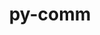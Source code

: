 ---
title: "py-comm"
layout: cache
categories: [package, develop-2025-01-05]
meta: {"versions": ["0.1.4"], "compilers": ["gcc@=11.1.0", "gcc@=11.4.0", "gcc@=9.4.0", "oneapi@=2024.2.1"], "oss": ["ubuntu20.04", "ubuntu22.04"], "platforms": ["linux"], "targets": ["neoverse_v2", "ppc64le", "x86_64_v3"], "stacks": ["data-vis-sdk", "e4s", "e4s-neoverse-v2", "e4s-oneapi", "e4s-power", "root"], "num_specs": 10, "num_specs_by_stack": {"root": 10, "e4s-power": 2, "data-vis-sdk": 1, "e4s-neoverse-v2": 2, "e4s": 2, "e4s-oneapi": 3}}
spec_details: [{"hash": "knvjbcesn76dbph2gbdrijkz54zd6k63", "compiler": "gcc@=9.4.0", "versions": ["0.1.4"], "os": "ubuntu20.04", "platform": "linux", "target": "ppc64le", "variants": ["build_system=python_pip"], "stacks": ["root", "e4s-power"], "size": "-", "tarball": "https://binaries.spack.io/develop-2025-01-05/build_cache/linux-ubuntu20.04-ppc64le/gcc-9.4.0/py-comm-0.1.4/linux-ubuntu20.04-ppc64le-gcc-9.4.0-py-comm-0.1.4-knvjbcesn76dbph2gbdrijkz54zd6k63.spack"}, {"hash": "wvqa3qeod76dxllladnd4yas7t7td6xm", "compiler": "gcc@=9.4.0", "versions": ["0.1.4"], "os": "ubuntu20.04", "platform": "linux", "target": "ppc64le", "variants": ["build_system=python_pip"], "stacks": ["root", "e4s-power"], "size": "-", "tarball": "https://binaries.spack.io/develop-2025-01-05/build_cache/linux-ubuntu20.04-ppc64le/gcc-9.4.0/py-comm-0.1.4/linux-ubuntu20.04-ppc64le-gcc-9.4.0-py-comm-0.1.4-wvqa3qeod76dxllladnd4yas7t7td6xm.spack"}, {"hash": "chhazsvdehthduy446u33zb6kmlof4su", "compiler": "gcc@=11.1.0", "versions": ["0.1.4"], "os": "ubuntu20.04", "platform": "linux", "target": "x86_64_v3", "variants": ["build_system=python_pip"], "stacks": ["root", "data-vis-sdk"], "size": "-", "tarball": "https://binaries.spack.io/develop-2025-01-05/build_cache/linux-ubuntu20.04-x86_64_v3/gcc-11.1.0/py-comm-0.1.4/linux-ubuntu20.04-x86_64_v3-gcc-11.1.0-py-comm-0.1.4-chhazsvdehthduy446u33zb6kmlof4su.spack"}, {"hash": "jy2v33yxwddfmp44wdj5rzbirph5pwt2", "compiler": "gcc@=11.4.0", "versions": ["0.1.4"], "os": "ubuntu22.04", "platform": "linux", "target": "neoverse_v2", "variants": ["build_system=python_pip"], "stacks": ["e4s-neoverse-v2", "root"], "size": "-", "tarball": "https://binaries.spack.io/develop-2025-01-05/build_cache/linux-ubuntu22.04-neoverse_v2/gcc-11.4.0/py-comm-0.1.4/linux-ubuntu22.04-neoverse_v2-gcc-11.4.0-py-comm-0.1.4-jy2v33yxwddfmp44wdj5rzbirph5pwt2.spack"}, {"hash": "4ynedjj7aelov6sfjvzb5xwmefzdos6i", "compiler": "gcc@=11.4.0", "versions": ["0.1.4"], "os": "ubuntu22.04", "platform": "linux", "target": "neoverse_v2", "variants": ["build_system=python_pip"], "stacks": ["e4s-neoverse-v2", "root"], "size": "-", "tarball": "https://binaries.spack.io/develop-2025-01-05/build_cache/linux-ubuntu22.04-neoverse_v2/gcc-11.4.0/py-comm-0.1.4/linux-ubuntu22.04-neoverse_v2-gcc-11.4.0-py-comm-0.1.4-4ynedjj7aelov6sfjvzb5xwmefzdos6i.spack"}, {"hash": "vyujvfj4yxpcddnogcdebi5d7vtmtxtu", "compiler": "gcc@=11.4.0", "versions": ["0.1.4"], "os": "ubuntu22.04", "platform": "linux", "target": "x86_64_v3", "variants": ["build_system=python_pip"], "stacks": ["root", "e4s"], "size": "-", "tarball": "https://binaries.spack.io/develop-2025-01-05/build_cache/linux-ubuntu22.04-x86_64_v3/gcc-11.4.0/py-comm-0.1.4/linux-ubuntu22.04-x86_64_v3-gcc-11.4.0-py-comm-0.1.4-vyujvfj4yxpcddnogcdebi5d7vtmtxtu.spack"}, {"hash": "qncl6wickoitcut5lbtwctxe6ad5ryll", "compiler": "gcc@=11.4.0", "versions": ["0.1.4"], "os": "ubuntu22.04", "platform": "linux", "target": "x86_64_v3", "variants": ["build_system=python_pip"], "stacks": ["root", "e4s"], "size": "-", "tarball": "https://binaries.spack.io/develop-2025-01-05/build_cache/linux-ubuntu22.04-x86_64_v3/gcc-11.4.0/py-comm-0.1.4/linux-ubuntu22.04-x86_64_v3-gcc-11.4.0-py-comm-0.1.4-qncl6wickoitcut5lbtwctxe6ad5ryll.spack"}, {"hash": "ilvdxzjpzymtrxsmwqkaeinol7elwzqp", "compiler": "oneapi@=2024.2.1", "versions": ["0.1.4"], "os": "ubuntu22.04", "platform": "linux", "target": "x86_64_v3", "variants": ["build_system=python_pip"], "stacks": ["e4s-oneapi", "root"], "size": "-", "tarball": "https://binaries.spack.io/develop-2025-01-05/build_cache/linux-ubuntu22.04-x86_64_v3/oneapi-2024.2.1/py-comm-0.1.4/linux-ubuntu22.04-x86_64_v3-oneapi-2024.2.1-py-comm-0.1.4-ilvdxzjpzymtrxsmwqkaeinol7elwzqp.spack"}, {"hash": "nwncqa5hq2f4iddojk7xjdswgoi53ro7", "compiler": "oneapi@=2024.2.1", "versions": ["0.1.4"], "os": "ubuntu22.04", "platform": "linux", "target": "x86_64_v3", "variants": ["build_system=python_pip"], "stacks": ["e4s-oneapi", "root"], "size": "-", "tarball": "https://binaries.spack.io/develop-2025-01-05/build_cache/linux-ubuntu22.04-x86_64_v3/oneapi-2024.2.1/py-comm-0.1.4/linux-ubuntu22.04-x86_64_v3-oneapi-2024.2.1-py-comm-0.1.4-nwncqa5hq2f4iddojk7xjdswgoi53ro7.spack"}, {"hash": "d2yomdzdo4qmbknmogpcsasp3x7xzqbz", "compiler": "oneapi@=2024.2.1", "versions": ["0.1.4"], "os": "ubuntu22.04", "platform": "linux", "target": "x86_64_v3", "variants": ["build_system=python_pip"], "stacks": ["e4s-oneapi", "root"], "size": "-", "tarball": "https://binaries.spack.io/develop-2025-01-05/build_cache/linux-ubuntu22.04-x86_64_v3/oneapi-2024.2.1/py-comm-0.1.4/linux-ubuntu22.04-x86_64_v3-oneapi-2024.2.1-py-comm-0.1.4-d2yomdzdo4qmbknmogpcsasp3x7xzqbz.spack"}]
---